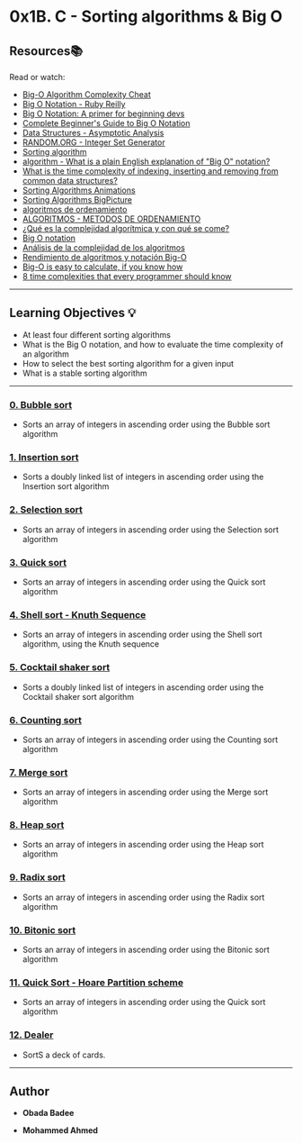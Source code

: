 # 0x1B. C - Sorting algorithms & Big O

## Resources:books:
Read or watch:
* [Big-O Algorithm Complexity Cheat](https://www.bigocheatsheet.com/)
* [Big O Notation - Ruby Reilly](https://medium.com/@rubyclaroreilly/big-o-notation-f2c0d0e60888)
* [Big O Notation: A primer for beginning devs](https://www.educative.io/blog/a-big-o-primer-for-beginning-devs?aid=5082902844932096&utm_source=google&utm_medium=cpc&utm_campaign=blog-dynamic&gclid=EAIaIQobChMIlb2ol-H36QIVTwiICR38HQ-LEAAYASAAEgJjGPD_BwE%3E)
* [Complete Beginner's Guide to Big O Notation](https://www.youtube.com/watch?v=kS_gr2_-ws8)
* [Data Structures - Asymptotic Analysis](https://www.tutorialspoint.com/data_structures_algorithms/asymptotic_analysis.htm)
* [RANDOM.ORG - Integer Set Generator](https://www.random.org/integer-sets/)
* [Sorting algorithm](https://en.wikipedia.org/wiki/Sorting_algorithm#Classification)
* [algorithm - What is a plain English explanation of "Big O" notation?](https://stackoverflow.com/questions/487258/what-is-a-plain-english-explanation-of-big-o-notation)
* [What is the time complexity of indexing, inserting and removing from common data structures?](https://stackoverflow.com/questions/122799/what-is-the-time-complexity-of-indexing-inserting-and-removing-from-common-data)
* [Sorting Algorithms Animations](https://www.toptal.com/developers/sorting-algorithms)
* [Sorting Algorithms BigPicture](https://www.youtube.com/watch?v=RLuBLU_NgaA)
* [algoritmos de ordenamiento](https://www.youtube.com/results?search_query=algoritmos+de+ordenamiento)
* [ALGORITMOS - METODOS DE ORDENAMIENTO](https://www.youtube.com/watch?v=VJ_EUuURRg4)
* [¿Qué es la complejidad algorítmica y con qué se come?](https://medium.com/@joseguillermo_/qu%C3%A9-es-la-complejidad-algor%C3%ADtmica-y-con-qu%C3%A9-se-come-2638e7fd9e8c)
* [Big O notation](https://en.wikipedia.org/wiki/Big_O_notation)
* [Análisis de la complejidad de los algoritmos](https://www.cs.us.es/~jalonso/cursos/i1m/temas/tema-28.html)
* [Rendimiento de algoritmos y notación Big-O](https://www.campusmvp.es/recursos/post/Rendimiento-de-algoritmos-y-notacion-Big-O.aspx)
* [Big-O is easy to calculate, if you know how](https://justin.abrah.ms/computer-science/how-to-calculate-big-o.html)
* [8 time complexities that every programmer should know](https://adrianmejia.com/most-popular-algorithms-time-complexity-every-programmer-should-know-free-online-tutorial-course/#Binary-search)



---
## Learning Objectives :bulb:

* At least four different sorting algorithms
* What is the Big O notation, and how to evaluate the time complexity of an algorithm
* How to select the best sorting algorithm for a given input
* What is a stable sorting algorithm

---

### [0. Bubble sort](./0-bubble_sort.c)
* Sorts an array of integers in ascending order using the Bubble sort algorithm


### [1. Insertion sort](./1-insertion_sort_list.c)
* Sorts a doubly linked list of integers in ascending order using the Insertion sort algorithm


### [2. Selection sort](./2-selection_sort.c)
* Sorts an array of integers in ascending order using the Selection sort algorithm


### [3. Quick sort](./3-quick_sort.c)
* Sorts an array of integers in ascending order using the Quick sort algorithm


### [4. Shell sort - Knuth Sequence](./100-shell_sort.c)
* Sorts an array of integers in ascending order using the Shell sort algorithm, using the Knuth sequence


### [5. Cocktail shaker sort](./101-cocktail_sort_list.c)
* Sorts a doubly linked list of integers in ascending order using the Cocktail shaker sort algorithm


### [6. Counting sort](./102-counting_sort.c)
* Sorts an array of integers in ascending order using the Counting sort algorithm


### [7. Merge sort](./103-merge_sort.c)
* Sorts an array of integers in ascending order using the Merge sort algorithm


### [8. Heap sort ](./104-heap_sort.c)
* Sorts an array of integers in ascending order using the Heap sort algorithm


### [9. Radix sort](./105-radix_sort.c)
* Sorts an array of integers in ascending order using the Radix sort algorithm


### [10. Bitonic sort](./106-bitonic_sort.c)
* Sorts an array of integers in ascending order using the Bitonic sort algorithm


### [11. Quick Sort - Hoare Partition scheme](./107-quick_sort_hoare.c)
* Sorts an array of integers in ascending order using the Quick sort algorithm


### [12. Dealer](./1000-sort_deck.c)
* SortS a deck of cards.

---

## Author
* **Obada Badee**

* **Mohammed Ahmed**

